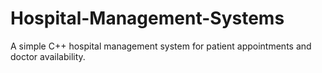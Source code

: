 # Hospital-Management-Systems
A simple C++ hospital management system for patient appointments and doctor availability.
